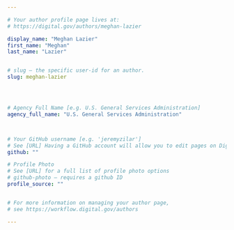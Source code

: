```yaml
---

# Your author profile page lives at:
# https://digital.gov/authors/meghan-lazier

display_name: "Meghan Lazier"
first_name: "Meghan"
last_name: "Lazier"


# slug — the specific user-id for an author.
slug: meghan-lazier




# Agency Full Name [e.g. U.S. General Services Administration]
agency_full_name: "U.S. General Services Administration"



# Your GitHub username [e.g. 'jeremyzilar']
# See [URL] Having a GitHub account will allow you to edit pages on DigitalGov. The image used in your GitHub account can also be used to populate your digital.gov profile photo.
github: ""

# Profile Photo
# See [URL] for a full list of profile photo options
# github-photo — requires a github ID
profile_source: ""


# For more information on managing your author page,
# see https://workflow.digital.gov/authors

---
```

